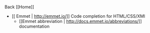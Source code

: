 Back [[Home]]

* [[ Emmet | http://emmet.io/]] Code completion for HTML/CSS/XMl 
   * [[Emmet abbreviation | http://docs.emmet.io/abbreviations/]] documentation 